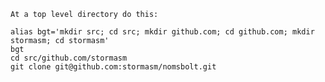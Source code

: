 
    At a top level directory do this:

    alias bgt='mkdir src; cd src; mkdir github.com; cd github.com; mkdir stormasm; cd stormasm'
    bgt
    cd src/github.com/stormasm
    git clone git@github.com:stormasm/nomsbolt.git
